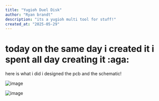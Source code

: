 ```yaml
---
title: "Yugioh Duel Disk"
author: "Ryan brandt"
description: "its a yugioh multi tool for stuff!"
created_at: "2025-05-29"
---
```


# today on the same day i created it i spent all day creating it :aga:
 here is what i did i designed the pcb and the schematic!

 ![image](https://github.com/user-attachments/assets/26171a8c-906b-442f-afb3-2370289a980c)

  ![image](https://github.com/user-attachments/assets/30147d6b-9c54-43ff-88a1-db01ae3242af)
